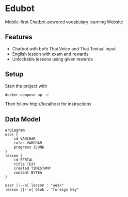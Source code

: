 # Edubot

Mobile-first Chatbot-powered vocabulary learning Website

## Features

- Chatbot with both Thai Voice and Thai Textual input
- English lesson with exam and rewards
- Unlockable lessons using given rewards

## Setup

Start the project with
```sh
docker-compose up -d
```
Then follow http://localhost for instructions

## Data Model

```mermaid
erDiagram
user {
	id VARCHAR
	roles VARCHAR
	progress JSONB
}
lesson {
	id SERIAL
	title TEXT
	created TIMESTAMP
	content BYTEA
}

user ||--o{ lesson : "weak"
lesson ||--o{ blob : "foreign key"
```
